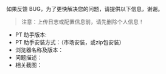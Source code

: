 如果反馈 BUG，为了更快解决您的问题，请提供以下信息，谢谢。

> 注意：上传日志或配置信息前，请先删除个人信息！

- PT 助手版本:
- PT 助手安装方式：（市场安装，或zip包安装）
- 浏览器名称及版本：
- 问题描述：
- 相关截图：
